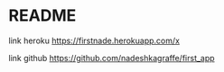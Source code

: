# README

link heroku
https://firstnade.herokuapp.com/x

link github
https://github.com/nadeshkagraffe/first_app
